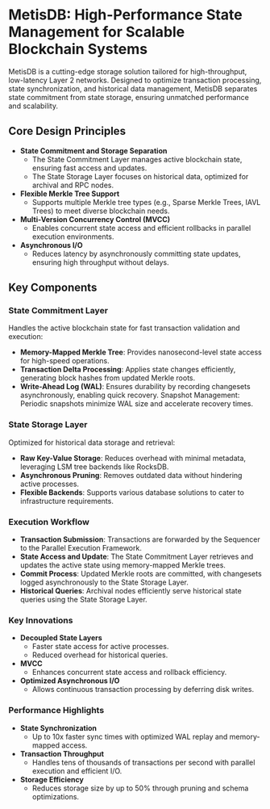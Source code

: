 # MetisDB: High-Performance State Management for Scalable Blockchain Systems

MetisDB is a cutting-edge storage solution tailored for high-throughput, low-latency Layer 2 networks. Designed to optimize transaction processing, state synchronization, and historical data management, MetisDB separates state commitment from state storage, ensuring unmatched performance and scalability.

## Core Design Principles

- **State Commitment and Storage Separation**
    - The State Commitment Layer manages active blockchain state, ensuring fast access and updates.
    - The State Storage Layer focuses on historical data, optimized for archival and RPC nodes.
- **Flexible Merkle Tree Support**
    - Supports multiple Merkle tree types (e.g., Sparse Merkle Trees, IAVL Trees) to meet diverse blockchain needs.
- **Multi-Version Concurrency Control (MVCC)**
    - Enables concurrent state access and efficient rollbacks in parallel execution environments.
- **Asynchronous I/O**
    - Reduces latency by asynchronously committing state updates, ensuring high throughput without delays.

## Key Components

### State Commitment Layer

Handles the active blockchain state for fast transaction validation and execution:

- **Memory-Mapped Merkle Tree**: Provides nanosecond-level state access for high-speed operations.
- **Transaction Delta Processing**: Applies state changes efficiently, generating block hashes from updated Merkle roots.
- **Write-Ahead Log (WAL)**: Ensures durability by recording changesets asynchronously, enabling quick recovery.
Snapshot Management: Periodic snapshots minimize WAL size and accelerate recovery times.

### State Storage Layer

Optimized for historical data storage and retrieval:

- **Raw Key-Value Storage**: Reduces overhead with minimal metadata, leveraging LSM tree backends like RocksDB.
- **Asynchronous Pruning**: Removes outdated data without hindering active processes.
- **Flexible Backends**: Supports various database solutions to cater to infrastructure requirements.

### Execution Workflow

- **Transaction Submission**: Transactions are forwarded by the Sequencer to the Parallel Execution Framework.
- **State Access and Update**: The State Commitment Layer retrieves and updates the active state using memory-mapped Merkle trees.
- **Commit Process**: Updated Merkle roots are committed, with changesets logged asynchronously to the State Storage Layer.
- **Historical Queries**: Archival nodes efficiently serve historical state queries using the State Storage Layer.

### Key Innovations

- **Decoupled State Layers**
    - Faster state access for active processes.
    - Reduced overhead for historical queries.
- **MVCC**
    - Enhances concurrent state access and rollback efficiency.
- **Optimized Asynchronous I/O**
    - Allows continuous transaction processing by deferring disk writes.

### Performance Highlights

- **State Synchronization**
    - Up to 10x faster sync times with optimized WAL replay and memory-mapped access.
- **Transaction Throughput**
    - Handles tens of thousands of transactions per second with parallel execution and efficient I/O.
- **Storage Efficiency**
    - Reduces storage size by up to 50% through pruning and schema optimizations.
